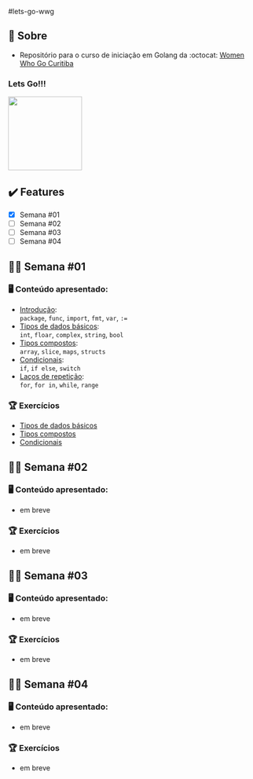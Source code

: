 #lets-go-wwg

## :love_you_gesture: Sobre

- Repositório para o curso de iniciação em Golang da :octocat: [Women Who Go Curitiba](https://github.com/womenwhogocwb)


<h3>Lets <strong>Go!!!</strong></h3>

<img src="https://revista.devall.com.br/wp-content/uploads/2018/09/gopher-adventure.png" height="150" widtg="150">

## :heavy_check_mark: Features

- [x] Semana #01
- [ ] Semana #02
- [ ] Semana #03
- [ ] Semana #04

## :woman_technologist: Semana #01

### :desktop_computer: Conteúdo apresentado:
- [Introdução](https://github.com/rayanepimentel/lets-go-wwg/blob/main/notes/semana01/1.1intro.md):<br>
`package`, `func`, `import`, `fmt`, `var`, `:=`
- [Tipos de dados básicos](https://github.com/rayanepimentel/lets-go-wwg/blob/main/notes/semana01/1.2tiposDeDados.md):<br>
`int`, `floar`, `complex`, `string`, `bool`
- [Tipos compostos](https://github.com/rayanepimentel/lets-go-wwg/blob/main/notes/semana01/1.3tiposCompostos.md):<br>
`array`, `slice`, `maps`, `structs`
- [Condicionais](https://github.com/rayanepimentel/lets-go-wwg/blob/main/notes/semana01/1.4condicionais.md):<br>
`if`, `if else`, `switch`
- [Laços de repetição](https://github.com/rayanepimentel/lets-go-wwg/blob/main/notes/semana01/1.5lacosDeRepeticao.md):<br>
`for`, `for in`, `while`, `range`

### :trophy: Exercícios
- [Tipos de dados básicos](https://github.com/rayanepimentel/lets-go-wwg/tree/main/semana01/exercicios/tiposDeDados)
- [Tipos compostos](https://github.com/rayanepimentel/lets-go-wwg/tree/main/semana01/exercicios/tiposCompostos)
- [Condicionais](https://github.com/rayanepimentel/lets-go-wwg/tree/main/semana01/exercicios/condicionais)

## :woman_technologist: Semana #02

### :desktop_computer: Conteúdo apresentado:
- em breve
 
### :trophy: Exercícios
- em breve

## :woman_technologist: Semana #03

### :desktop_computer: Conteúdo apresentado:
- em breve
 
### :trophy: Exercícios
- em breve

## :woman_technologist: Semana #04

### :desktop_computer: Conteúdo apresentado:
- em breve
 
### :trophy: Exercícios
- em breve
